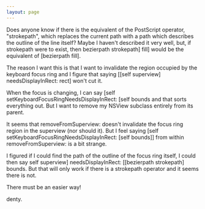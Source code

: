 ```yaml
---
layout: page
---
```


Does anyone know if there is the equivalent of the PostScript operator, "strokepath", which replaces the current path with a path which describes the outline of the line itself? Maybe I haven't described it very well, but, if strokepath were to exist, then bezierpath strokepath] fill] would be the equivalent of [bezierpath fill].

The reason I want this is that I want to invalidate the region occupied by the keyboard focus ring and I figure that saying [[self superview] needsDisplayInRect: rect] won't cut it.

When the focus is changing, I can say [self setKeyboardFocusRingNeedsDisplayInRect: [self bounds and that sorts everything out. But I want to remove my NSView subclass entirely from its parent.

It seems that removeFromSuperview: doesn't invalidate the focus ring region in the superview (nor should it). But I feel saying [self setKeyboardFocusRingNeedsDisplayInRect: [self bounds]] from within removeFromSuperview: is a bit strange.

I figured if I could find the path of the outline of the focus ring itself, I could then say self superview] needsDisplayInRect: [[bezierpath strokepath] bounds. But that will only work if there is a strokepath operator and it seems there is not.

There must be an easier way!

denty.
